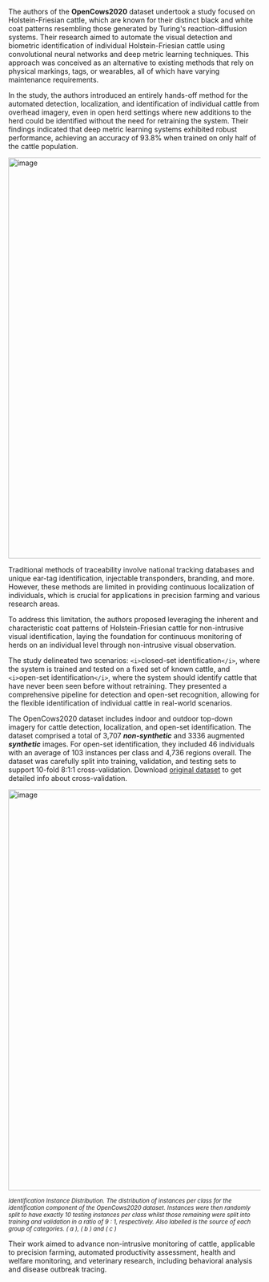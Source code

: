 The authors of the **OpenCows2020** dataset undertook a study focused on Holstein-Friesian cattle, which are known for their distinct black and white coat patterns resembling those generated by Turing's reaction-diffusion systems. Their research aimed to automate the visual detection and biometric identification of individual Holstein-Friesian cattle using convolutional neural networks and deep metric learning techniques. This approach was conceived as an alternative to existing methods that rely on physical markings, tags, or wearables, all of which have varying maintenance requirements.

In the study, the authors introduced an entirely hands-off method for the automated detection, localization, and identification of individual cattle from overhead imagery, even in open herd settings where new additions to the herd could be identified without the need for retraining the system. Their findings indicated that deep metric learning systems exhibited robust performance, achieving an accuracy of 93.8% when trained on only half of the cattle population.

<img src="https://github.com/supervisely/supervisely/assets/78355358/403d9387-b3b0-4e39-a6db-3fc982922619" alt="image" width="800">

Traditional methods of traceability involve national tracking databases and unique ear-tag identification, injectable transponders, branding, and more. However, these methods are limited in providing continuous localization of individuals, which is crucial for applications in precision farming and various research areas.

To address this limitation, the authors proposed leveraging the inherent and characteristic coat patterns of Holstein-Friesian cattle for non-intrusive visual identification, laying the foundation for continuous monitoring of herds on an individual level through non-intrusive visual observation.

The study delineated two scenarios: `<i>`closed-set identification`</i>`, where the system is trained and tested on a fixed set of known cattle, and `<i>`open-set identification`</i>`, where the system should identify cattle that have never been seen before without retraining. They presented a comprehensive pipeline for detection and open-set recognition, allowing for the flexible identification of individual cattle in real-world scenarios.

The OpenCows2020 dataset includes indoor and outdoor top-down imagery for cattle detection, localization, and open-set identification. The dataset comprised a total of 3,707 ***non-synthetic*** and 3336 augmented ***synthetic*** images. For open-set identification, they included 46 individuals with an average of 103 instances per class and 4,736 regions overall. The dataset was carefully split into training, validation, and testing sets to support 10-fold 8:1:1 cross-validation. Download [original dataset](https://data.bris.ac.uk/data/dataset/10m32xl88x2b61zlkkgz3fml17) to get detailed info about cross-validation.

<img src="https://github.com/supervisely/supervisely/assets/78355358/f130d4bd-1088-4180-b61b-8c7ef3f8337c" alt="image" width="800">

<span style="font-size: smaller; font-style: italic;">Identification Instance Distribution. The distribution of instances per class for the identification component of the OpenCows2020 dataset. Instances were then randomly split to have exactly 10 testing instances per class whilst those remaining were split into training and validation in a ratio of 9 : 1, respectively. Also labelled is the source of each group of categories. ( a ), ( b ) and ( c )</span>

Their work aimed to advance non-intrusive monitoring of cattle, applicable to precision farming, automated productivity assessment, health and welfare monitoring, and veterinary research, including behavioral analysis and disease outbreak tracing.
